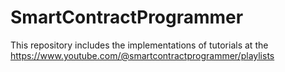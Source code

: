 # SmartContractProgrammer
This repository includes the implementations of tutorials at the https://www.youtube.com/@smartcontractprogrammer/playlists
